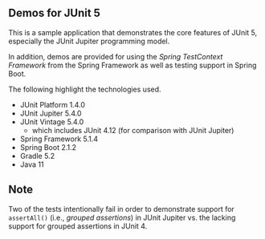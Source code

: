 ## Demos for JUnit 5

This is a sample application that demonstrates the core features of JUnit 5, especially the JUnit Jupiter programming model.

In addition, demos are provided for using the _Spring TestContext Framework_ from the Spring Framework as well as testing support in Spring Boot.

The following highlight the technologies used.

* JUnit Platform 1.4.0
* JUnit Jupiter 5.4.0
* JUnit Vintage 5.4.0
  * which includes JUnit 4.12 (for comparison with JUnit Jupiter)
* Spring Framework 5.1.4
* Spring Boot 2.1.2
* Gradle 5.2
* Java 11

## Note

Two of the tests intentionally fail in order to demonstrate support for `assertAll()` (i.e., _grouped assertions_) in JUnit Jupiter vs. the lacking support for grouped assertions in JUnit 4.
